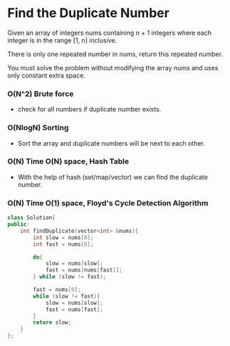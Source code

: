 # Find the Duplicate Number

Given an array of integers nums containing n + 1 integers where each integer is in the range [1, n] inclusive.

There is only one repeated number in nums, return this repeated number.

You must solve the problem without modifying the array nums and uses only constant extra space.

### O(N^2) Brute force

-   check for all numbers if duplicate number exists.

### O(NlogN) Sorting

-   Sort the array and duplicate numbers will be next to each other.

### O(N) Time O(N) space, Hash Table

-   With the help of hash (set/map/vector) we can find the duplicate number.

### O(N) Time O(1) space, Floyd's Cycle Detection Algorithm

```cpp
class Solution{
public:
	int findDuplicate(vector<int> &nums){
		int slow = nums[0];
		int fast = nums[0];

		do{
			slow = nums[slow];
			fast = nums[nums[fast]];
		} while (slow != fast);

		fast = nums[0];
		while (slow != fast){
			slow = nums[slow];
			fast = nums[fast];
		}
		return slow;
	}
};
```

